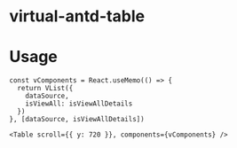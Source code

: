 # virtual-antd-table

# Usage

```tsx
const vComponents = React.useMemo(() => {
  return VList({
    dataSource,
    isViewAll: isViewAllDetails
  })
}, [dataSource, isViewAllDetails])

<Table scroll={{ y: 720 }}, components={vComponents} />
```

